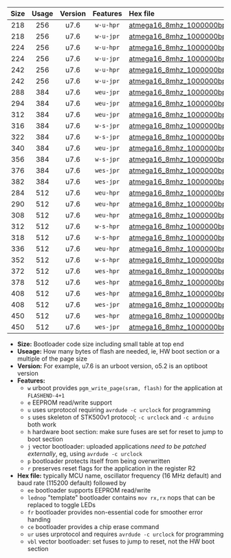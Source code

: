 |Size|Usage|Version|Features|Hex file|
|:-:|:-:|:-:|:-:|:--|
|218|256|u7.6|`w-u-hpr`|[atmega16_8mhz_1000000bps_ur.hex](https://raw.githubusercontent.com/stefanrueger/urboot/main//atmega16_8mhz_1000000bps_ur.hex)|
|218|256|u7.6|`w-u-jpr`|[atmega16_8mhz_1000000bps_ur_vbl.hex](https://raw.githubusercontent.com/stefanrueger/urboot/main//atmega16_8mhz_1000000bps_ur_vbl.hex)|
|224|256|u7.6|`w-u-hpr`|[atmega16_8mhz_1000000bps_lednop_ur.hex](https://raw.githubusercontent.com/stefanrueger/urboot/main//atmega16_8mhz_1000000bps_lednop_ur.hex)|
|224|256|u7.6|`w-u-jpr`|[atmega16_8mhz_1000000bps_lednop_ur_vbl.hex](https://raw.githubusercontent.com/stefanrueger/urboot/main//atmega16_8mhz_1000000bps_lednop_ur_vbl.hex)|
|242|256|u7.6|`w-u-hpr`|[atmega16_8mhz_1000000bps_lednop_fr_ur.hex](https://raw.githubusercontent.com/stefanrueger/urboot/main//atmega16_8mhz_1000000bps_lednop_fr_ur.hex)|
|242|256|u7.6|`w-u-jpr`|[atmega16_8mhz_1000000bps_lednop_fr_ur_vbl.hex](https://raw.githubusercontent.com/stefanrueger/urboot/main//atmega16_8mhz_1000000bps_lednop_fr_ur_vbl.hex)|
|288|384|u7.6|`weu-jpr`|[atmega16_8mhz_1000000bps_ee_ur_vbl.hex](https://raw.githubusercontent.com/stefanrueger/urboot/main//atmega16_8mhz_1000000bps_ee_ur_vbl.hex)|
|294|384|u7.6|`weu-jpr`|[atmega16_8mhz_1000000bps_ee_lednop_ur_vbl.hex](https://raw.githubusercontent.com/stefanrueger/urboot/main//atmega16_8mhz_1000000bps_ee_lednop_ur_vbl.hex)|
|312|384|u7.6|`weu-jpr`|[atmega16_8mhz_1000000bps_ee_lednop_fr_ur_vbl.hex](https://raw.githubusercontent.com/stefanrueger/urboot/main//atmega16_8mhz_1000000bps_ee_lednop_fr_ur_vbl.hex)|
|316|384|u7.6|`w-s-jpr`|[atmega16_8mhz_1000000bps_vbl.hex](https://raw.githubusercontent.com/stefanrueger/urboot/main//atmega16_8mhz_1000000bps_vbl.hex)|
|322|384|u7.6|`w-s-jpr`|[atmega16_8mhz_1000000bps_lednop_vbl.hex](https://raw.githubusercontent.com/stefanrueger/urboot/main//atmega16_8mhz_1000000bps_lednop_vbl.hex)|
|340|384|u7.6|`weu-jpr`|[atmega16_8mhz_1000000bps_ee_lednop_fr_ce_ur_vbl.hex](https://raw.githubusercontent.com/stefanrueger/urboot/main//atmega16_8mhz_1000000bps_ee_lednop_fr_ce_ur_vbl.hex)|
|356|384|u7.6|`w-s-jpr`|[atmega16_8mhz_1000000bps_lednop_fr_vbl.hex](https://raw.githubusercontent.com/stefanrueger/urboot/main//atmega16_8mhz_1000000bps_lednop_fr_vbl.hex)|
|376|384|u7.6|`wes-jpr`|[atmega16_8mhz_1000000bps_ee_vbl.hex](https://raw.githubusercontent.com/stefanrueger/urboot/main//atmega16_8mhz_1000000bps_ee_vbl.hex)|
|382|384|u7.6|`wes-jpr`|[atmega16_8mhz_1000000bps_ee_lednop_vbl.hex](https://raw.githubusercontent.com/stefanrueger/urboot/main//atmega16_8mhz_1000000bps_ee_lednop_vbl.hex)|
|284|512|u7.6|`weu-hpr`|[atmega16_8mhz_1000000bps_ee_ur.hex](https://raw.githubusercontent.com/stefanrueger/urboot/main//atmega16_8mhz_1000000bps_ee_ur.hex)|
|290|512|u7.6|`weu-hpr`|[atmega16_8mhz_1000000bps_ee_lednop_ur.hex](https://raw.githubusercontent.com/stefanrueger/urboot/main//atmega16_8mhz_1000000bps_ee_lednop_ur.hex)|
|308|512|u7.6|`weu-hpr`|[atmega16_8mhz_1000000bps_ee_lednop_fr_ur.hex](https://raw.githubusercontent.com/stefanrueger/urboot/main//atmega16_8mhz_1000000bps_ee_lednop_fr_ur.hex)|
|312|512|u7.6|`w-s-hpr`|[atmega16_8mhz_1000000bps.hex](https://raw.githubusercontent.com/stefanrueger/urboot/main//atmega16_8mhz_1000000bps.hex)|
|318|512|u7.6|`w-s-hpr`|[atmega16_8mhz_1000000bps_lednop.hex](https://raw.githubusercontent.com/stefanrueger/urboot/main//atmega16_8mhz_1000000bps_lednop.hex)|
|336|512|u7.6|`weu-hpr`|[atmega16_8mhz_1000000bps_ee_lednop_fr_ce_ur.hex](https://raw.githubusercontent.com/stefanrueger/urboot/main//atmega16_8mhz_1000000bps_ee_lednop_fr_ce_ur.hex)|
|352|512|u7.6|`w-s-hpr`|[atmega16_8mhz_1000000bps_lednop_fr.hex](https://raw.githubusercontent.com/stefanrueger/urboot/main//atmega16_8mhz_1000000bps_lednop_fr.hex)|
|372|512|u7.6|`wes-hpr`|[atmega16_8mhz_1000000bps_ee.hex](https://raw.githubusercontent.com/stefanrueger/urboot/main//atmega16_8mhz_1000000bps_ee.hex)|
|378|512|u7.6|`wes-hpr`|[atmega16_8mhz_1000000bps_ee_lednop.hex](https://raw.githubusercontent.com/stefanrueger/urboot/main//atmega16_8mhz_1000000bps_ee_lednop.hex)|
|408|512|u7.6|`wes-hpr`|[atmega16_8mhz_1000000bps_ee_lednop_fr.hex](https://raw.githubusercontent.com/stefanrueger/urboot/main//atmega16_8mhz_1000000bps_ee_lednop_fr.hex)|
|408|512|u7.6|`wes-jpr`|[atmega16_8mhz_1000000bps_ee_lednop_fr_vbl.hex](https://raw.githubusercontent.com/stefanrueger/urboot/main//atmega16_8mhz_1000000bps_ee_lednop_fr_vbl.hex)|
|450|512|u7.6|`wes-hpr`|[atmega16_8mhz_1000000bps_ee_lednop_fr_ce.hex](https://raw.githubusercontent.com/stefanrueger/urboot/main//atmega16_8mhz_1000000bps_ee_lednop_fr_ce.hex)|
|450|512|u7.6|`wes-jpr`|[atmega16_8mhz_1000000bps_ee_lednop_fr_ce_vbl.hex](https://raw.githubusercontent.com/stefanrueger/urboot/main//atmega16_8mhz_1000000bps_ee_lednop_fr_ce_vbl.hex)|

- **Size:** Bootloader code size including small table at top end
- **Useage:** How many bytes of flash are needed, ie, HW boot section or a multiple of the page size
- **Version:** For example, u7.6 is an urboot version, o5.2 is an optiboot version
- **Features:**
  + `w` urboot provides `pgm_write_page(sram, flash)` for the application at `FLASHEND-4+1`
  + `e` EEPROM read/write support
  + `u` uses urprotocol requiring `avrdude -c urclock` for programming
  + `s` uses skeleton of STK500v1 protocol; `-c urclock` and `-c arduino` both work
  + `h` hardware boot section: make sure fuses are set for reset to jump to boot section
  + `j` vector bootloader: uploaded applications *need to be patched externally*, eg, using `avrdude -c urclock`
  + `p` bootloader protects itself from being overwritten
  + `r` preserves reset flags for the application in the register R2
- **Hex file:** typically MCU name, oscillator frequency (16 MHz default) and baud rate (115200 default) followed by
  + `ee` bootloader supports EEPROM read/write
  + `lednop` "template" bootloader contains `mov rx,rx` nops that can be replaced to toggle LEDs
  + `fr` bootloader provides non-essential code for smoother error handing
  + `ce` bootloader provides a chip erase command
  + `ur` uses urprotocol and requires `avrdude -c urclock` for programming
  + `vbl` vector bootloader: set fuses to jump to reset, not the HW boot section
